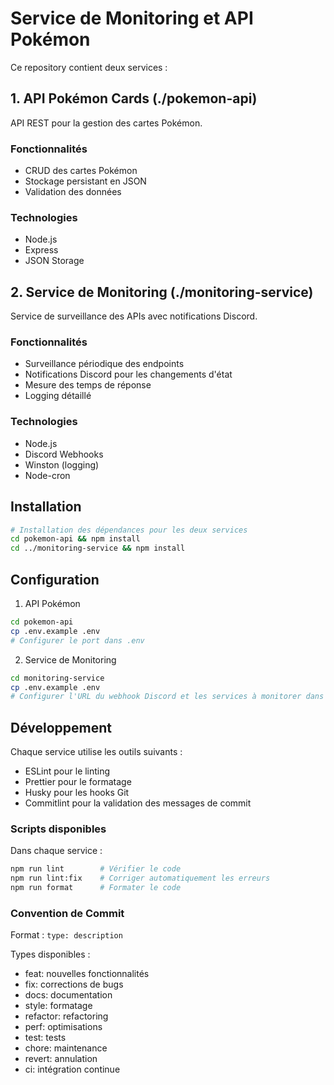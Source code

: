 # Service de Monitoring et API Pokémon

Ce repository contient deux services :

## 1. API Pokémon Cards (./pokemon-api)
API REST pour la gestion des cartes Pokémon.

### Fonctionnalités
- CRUD des cartes Pokémon
- Stockage persistant en JSON
- Validation des données

### Technologies
- Node.js
- Express
- JSON Storage

## 2. Service de Monitoring (./monitoring-service)
Service de surveillance des APIs avec notifications Discord.

### Fonctionnalités
- Surveillance périodique des endpoints
- Notifications Discord pour les changements d'état
- Mesure des temps de réponse
- Logging détaillé

### Technologies
- Node.js
- Discord Webhooks
- Winston (logging)
- Node-cron

## Installation

```bash
# Installation des dépendances pour les deux services
cd pokemon-api && npm install
cd ../monitoring-service && npm install
```

## Configuration

1. API Pokémon
```bash
cd pokemon-api
cp .env.example .env
# Configurer le port dans .env
```

2. Service de Monitoring
```bash
cd monitoring-service
cp .env.example .env
# Configurer l'URL du webhook Discord et les services à monitorer dans .env
```

## Développement

Chaque service utilise les outils suivants :
- ESLint pour le linting
- Prettier pour le formatage
- Husky pour les hooks Git
- Commitlint pour la validation des messages de commit

### Scripts disponibles

Dans chaque service :
```bash
npm run lint        # Vérifier le code
npm run lint:fix    # Corriger automatiquement les erreurs
npm run format      # Formater le code
```

### Convention de Commit

Format : `type: description`

Types disponibles :
- feat: nouvelles fonctionnalités
- fix: corrections de bugs
- docs: documentation
- style: formatage
- refactor: refactoring
- perf: optimisations
- test: tests
- chore: maintenance
- revert: annulation
- ci: intégration continue
